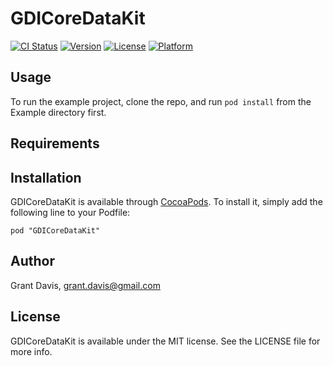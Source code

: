 # GDICoreDataKit

[![CI Status](http://img.shields.io/travis/gdavis/GDICoreDataKit.svg?style=flat)](https://travis-ci.org/gdavis/GDICoreDataKit)
[![Version](https://img.shields.io/cocoapods/v/GDICoreDataKit.svg?style=flat)](http://cocoadocs.org/docsets/GDICoreDataKit)
[![License](https://img.shields.io/cocoapods/l/GDICoreDataKit.svg?style=flat)](http://cocoadocs.org/docsets/GDICoreDataKit)
[![Platform](https://img.shields.io/cocoapods/p/GDICoreDataKit.svg?style=flat)](http://cocoadocs.org/docsets/GDICoreDataKit)

## Usage

To run the example project, clone the repo, and run `pod install` from the Example directory first.

## Requirements

## Installation

GDICoreDataKit is available through [CocoaPods](http://cocoapods.org). To install
it, simply add the following line to your Podfile:

    pod "GDICoreDataKit"

## Author

Grant Davis, grant.davis@gmail.com

## License

GDICoreDataKit is available under the MIT license. See the LICENSE file for more info.

